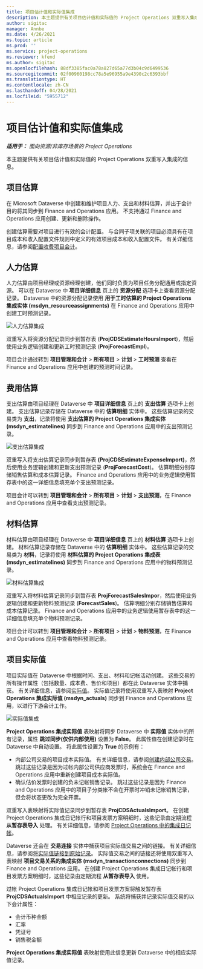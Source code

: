 ```yaml
---
title: 项目估计值和实际值集成
description: 本主题提供有关项目估计值和实际值的 Project Operations 双重写入集成的信息。
author: sigitac
manager: Annbe
ms.date: 4/26/2021
ms.topic: article
ms.prod: ''
ms.service: project-operations
ms.reviewer: kfend
ms.author: sigitac
ms.openlocfilehash: 88df3385fac0a78a827d65a77d3b04c9d6499536
ms.sourcegitcommit: 02f00960198cc78a5e96955a9e4390c2c6393bbf
ms.translationtype: HT
ms.contentlocale: zh-CN
ms.lasthandoff: 04/28/2021
ms.locfileid: "5955712"
---
```

# <a name="project-estimates-and-actuals-integration"></a>项目估计值和实际值集成

_**适用于：** 面向资源/非库存场景的 Project Operations_

本主题提供有关项目估计值和实际值的 Project Operations 双重写入集成的信息。

## <a name="project-estimates"></a>项目估算

在 Microsoft Dataverse 中创建和维护项目人力、支出和材料估算，并出于会计目的将其同步到 Finance and Operations 应用。 不支持通过 Finance and Operations 应用创建、更新和删除操作。

创建估算需要对项目进行有效的会计配置。 与合同子项关联的项目必须具有在项目成本和收入配置文件规则中定义的有效项目成本和收入配置文件。 有关详细信息，请参阅[配置收费项目会计](../project-accounting/configure-accounting-billable-projects.md#configure-project-cost-and-revenue-profile-rules)。

## <a name="labor-estimates"></a>人力估算

人力估算由项目经理或资源经理创建，他们同时负责为项目任务分配通用或指定资源。 可以在 Dataverse 中 **项目详细信息** 页上的 **资源分配** 选项卡上查看资源分配记录。 Dataverse 中的资源分配记录使用 **用于工时估算的 Project Operations 集成实体 (msdyn\_resourceassignments)** 在 Finance and Operations 应用中创建工时预测记录。

   ![人力估算集成](./Media/DW4LaborEstimates.png)

双重写入将资源分配记录同步到暂存表 (**ProjCDSEstimateHoursImport**)，然后使用业务逻辑创建和更新工时预测记录 (**ProjForecastEmpl**)。

项目会计通过转到 **项目管理和会计** > **所有项目** > **计划** > **工时预测** 查看在 Finance and Operations 应用中创建的预测时间记录。

## <a name="expense-estimates"></a>费用估算

支出估算由项目经理在 Dataverse 中 **项目详细信息** 页上的 **支出估算** 选项卡上创建。 支出估算记录存储在 Dataverse 中的 **估算明细** 实体中。 这些估算记录的交易类为 **支出**，记录将使用 **支出估算的 Project Operations 集成实体 (msdyn\_estimatelines)** 同步到 Finance and Operations 应用中的支出预测记录。

   ![支出估算集成](./Media/DW4ExpenseEstimates.png)

双重写入将支出估算记录同步到暂存表 **(ProjCDSEstimateExpenseImport)**，然后使用业务逻辑创建和更新支出预测记录 (**ProjForecastCost**)。 估算明细分别存储销售估算和成本估算记录。 Finance and Operations 应用中的业务逻辑使用暂存表中的这一详细信息填充单个支出预测记录。

项目会计可以转到 **项目管理和会计** > **所有项目** > **计划** > **支出预测**，在 Finance and Operations 应用中查看支出预测记录。

## <a name="material-estimates"></a>材料估算

材料估算由项目经理在 Dataverse 中 **项目详细信息** 页上的 **材料估算** 选项卡上创建。 材料估算记录存储在 Dataverse 中的 **估算明细** 实体中。 这些估算记录的交易类为 **材料**，记录将使用 **材料估算的 Project Operations 集成表 (msdyn\_estimatelines)** 同步到 Finance and Operations 应用中的物料预测记录。

   ![材料估算集成](./Media/DW4MaterialEstimates.png)

双重写入将材料估算记录同步到暂存表 **ProjForecastSalesImpor**，然后使用业务逻辑创建和更新物料预测记录 (**ForecastSales**)。 估算明细分别存储销售估算和成本估算记录。 Finance and Operations 应用中的业务逻辑使用暂存表中的这一详细信息填充单个物料预测记录。

项目会计可以转到 **项目管理和会计** > **所有项目** > **计划** > **物料预测**，在 Finance and Operations 应用中查看物料预测记录。

## <a name="project-actuals"></a>项目实际值

项目实际值在 Dataverse 中根据时间、支出、材料和记帐活动创建。 这些交易的所有操作属性（包括数量、成本费、售价和项目）都在此 Dataverse 实体中捕获。 有关详细信息，请参阅[实际值](../actuals/actuals-overview.md)。 实际值记录将使用双重写入表映射 **Project Operations 集成实际值 (msdyn\_actuals)** 同步到 Finance and Operations 应用，以进行下游会计工作。

   ![实际值集成](./Media/DW4Actuals.png)

**Project Operations 集成实际值** 表映射将同步 Dataverse 中 **实际值** 实体中的所有记录，属性 **跳过同步(仅供内部使用)** 设置为 **False**。 此属性值在创建记录时在 Dataverse 中自动设置。 将此属性设置为 **True** 的示例有：

  - 内部公司交易的项目成本实际值。 有关详细信息，请参阅[创建内部公司交易](../project-accounting/create-intercompany-transactions.md)。 跳过这些记录是因为过帐内部公司供应商发票时，系统会在 Finance and Operations 应用中重新创建项目成本实际值。
  - 确认估价发票时创建的负未记帐销售记录。 跳过这些记录是因为 Finance and Operations 应用中的项目子分类帐不会在开票时冲销未记帐销售记录，但会将状态更改为完全开票。

双重写入表映射将实际值记录同步到暂存表 **ProjCDSActualsImport**。 在创建 Project Operations 集成日记帐行和项目发票方案明细时，这些记录由定期流程 **从暂存表导入** 处理。 有关详细信息，请参阅 [Project Operations 中的集成日记帐](../project-accounting/project-operations-integration-journal.md)。

Dataverse 还会在 **交易连接** 实体中捕获项目实际值交易之间的链接。 有关详细信息，请参阅[将实际值链接到原始记录](../actuals/linkingactuals.md)。 实际值交易之间的链接还将使用双重写入表映射 **项目交易关系的集成实体 (msdyn\_transactionconnections)** 同步到 Finance and Operations 应用。 在创建 Project Operations 集成日记帐行和项目发票方案明细时，这些记录由定期流程 **从暂存表导入** 使用。

过帐 Project Operations 集成日记帐和项目发票方案将触发暂存表 **ProjCDSActualsImport** 中相应记录的更新。 系统将捕获并记录实际值交易的以下会计属性：

- 会计币种金额
- 汇率
- 凭证号
- 销售税金额

**Project Operations 集成实际值** 表映射使用此信息更新 Dataverse 中的相应实际值记录。

